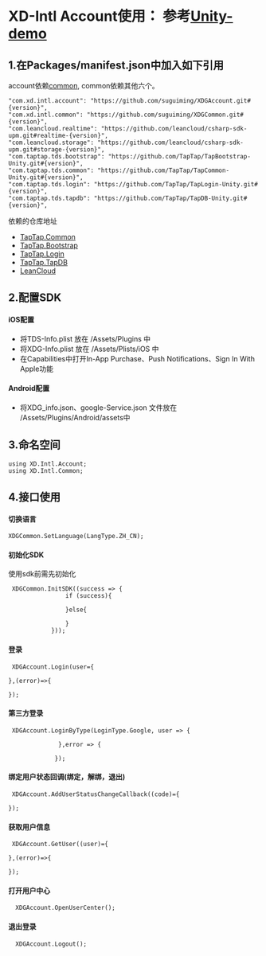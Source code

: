 # XD-Intl Account使用： 参考[Unity-demo](https://github.com/suguiming/Unity-demo)

## 1.在Packages/manifest.json中加入如下引用
account依赖[common](https://github.com/suguiming/XDGCommon), common依赖其他六个。
```
"com.xd.intl.account": "https://github.com/suguiming/XDGAccount.git#{version}",
"com.xd.intl.common": "https://github.com/suguiming/XDGCommon.git#{version}",
"com.leancloud.realtime": "https://github.com/leancloud/csharp-sdk-upm.git#realtime-{version}",
"com.leancloud.storage": "https://github.com/leancloud/csharp-sdk-upm.git#storage-{version}",
"com.taptap.tds.bootstrap": "https://github.com/TapTap/TapBootstrap-Unity.git#{version}",
"com.taptap.tds.common": "https://github.com/TapTap/TapCommon-Unity.git#{version}",
"com.taptap.tds.login": "https://github.com/TapTap/TapLogin-Unity.git#{version}",
"com.taptap.tds.tapdb": "https://github.com/TapTap/TapDB-Unity.git#{version}",
```

依赖的仓库地址
* [TapTap.Common](https://github.com/TapTap/TapCommon-Unity.git)
* [TapTap.Bootstrap](https://github.com/TapTap/TapBootstrap-Unity.git)
* [TapTap.Login](https://github.com/TapTap/TapLogin-Unity.git)
* [TapTap.TapDB](https://github.com/TapTap/TapDB-Unity.git)
* [LeanCloud](https://github.com/leancloud/csharp-sdk-upm)


## 2.配置SDK
#### iOS配置
* 将TDS-Info.plist 放在 /Assets/Plugins 中
* 将XDG-Info.plist 放在 /Assets/Plists/iOS 中
* 在Capabilities中打开In-App Purchase、Push Notifications、Sign In With Apple功能

#### Android配置
* 将XDG_info.json、google-Service.json 文件放在 /Assets/Plugins/Android/assets中

## 3.命名空间

```
using XD.Intl.Account;
using XD.Intl.Common;
```

## 4.接口使用
#### 切换语言
```
XDGCommon.SetLanguage(LangType.ZH_CN);
```

#### 初始化SDK
使用sdk前需先初始化
```
 XDGCommon.InitSDK((success => {
                if (success){
              
                }else{
                
                }
            }));
```

#### 登录
```
 XDGAccount.Login(user={
    
},(error)=>{
    
});
```

#### 第三方登录
```
 XDGAccount.LoginByType(LoginType.Google, user => {
              
              },error => {
                
             });
```

#### 绑定用户状态回调(绑定，解绑，退出)
```
 XDGAccount.AddUserStatusChangeCallback((code)={

});
```

#### 获取用户信息
```
 XDGAccount.GetUser((user)={
   
},(error)=>{
    
});
```

#### 打开用户中心
```
  XDGAccount.OpenUserCenter();
```

#### 退出登录
```
  XDGAccount.Logout();
```

